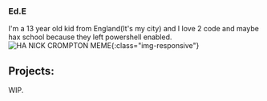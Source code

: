 ### Ed.E

I'm a 13 year old kid from England(It's my city) and I love 2 code and maybe hax school because they left powershell enabled.
![HA NICK CROMPTON MEME](https://pbs.twimg.com/media/DGH_XMXVYAAhoe6.jpg){:class="img-responsive"}

## Projects:
WIP.
